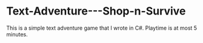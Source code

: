 Text-Adventure---Shop-n-Survive
===============================

This is a simple text adventure game that I wrote in C#.  Playtime is at most 5 minutes.

